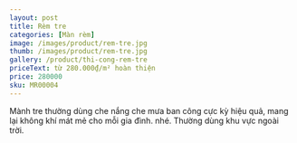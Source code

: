 ```yaml
---
layout: post
title: Rèm tre
categories: [Màn rèm]
image: /images/product/rem-tre.jpg
thumb: /images/product/rem-tre.jpg
gallery: /product/thi-cong-rem-tre
priceText: từ 280.000₫/m² hoàn thiện
price: 280000
sku: MR00004
---
```


Mành tre thường dùng  che nắng  che mưa ban công cực kỳ hiệu quả, mang lại không khí mát mẻ cho mỗi gia đình. nhé. Thường dùng khu vực ngoài trời.
